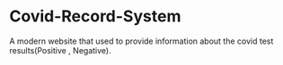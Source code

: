 # Covid-Record-System
A modern website that used to provide information about the covid test results(Positive , Negative).
